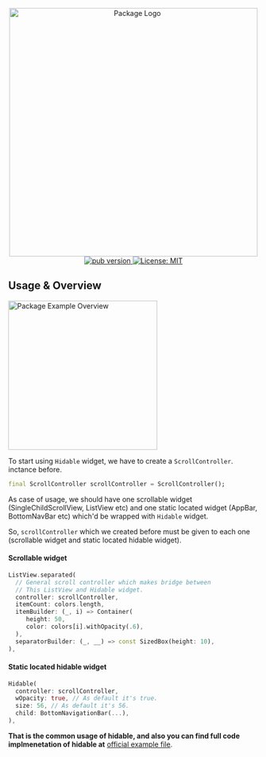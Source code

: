 <p align="center">
 <img width="500" src="https://user-images.githubusercontent.com/59066341/140976777-712cd333-9f82-4f92-8e03-33cb93f18650.png" alt="Package Logo">
 <br>
 <a href="https://pub.dev/packages/hidable">
  <img src="https://img.shields.io/pub/v/hidable?color=blue" alt="pub version" />
 </a>
 <a href="https://github.com/theiskaa/hidable/blob/main/LICENSE">
  <img src="https://img.shields.io/badge/License-Apache-red.svg" alt="License: MIT"/>
 </a>
</p>

## Usage & Overview

<img width="300" src="https://user-images.githubusercontent.com/59066341/140974710-bfd27779-be3e-4068-aa80-46b2ff4d07ad.gif" alt="Package Example Overview">

To start using `Hidable` widget, we have to create a `ScrollController`. inctance before.
```dart
final ScrollController scrollController = ScrollController();
```
As case of usage, we should have one scrollable widget (SingleChildScrollView, ListView etc)
and one static located widget (AppBar, BottomNavBar etc) which'd be wrapped with `Hidable` widget.

So, `scrollController` which we created before must be given to each one (scrollable widget and static located hidable widget).

#### Scrollable widget
```dart
ListView.separated(
  // General scroll controller which makes bridge between
  // This ListView and Hidable widget.
  controller: scrollController,
  itemCount: colors.length,
  itemBuilder: (_, i) => Container(
     height: 50,
     color: colors[i].withOpacity(.6),
  ),
  separatorBuilder: (_, __) => const SizedBox(height: 10),
),
```

#### Static located hidable widget
```dart
Hidable(
  controller: scrollController,
  wOpacity: true, // As default it's true.
  size: 56, // As default it's 56.
  child: BottomNavigationBar(...),
),
```

**That is the common usage of hidable, and also you can find full code implmenetation of hidable at** [official example file](https://github.com/theiskaa/hidable/blob/main/example/main.dart).